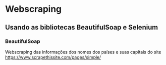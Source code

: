 # Webscraping

## Usando as bibliotecas BeautifulSoap e Selenium

### BeautifulSoap

Webscraping das informações dos nomes dos países e suas capitais do site https://www.scrapethissite.com/pages/simple/
